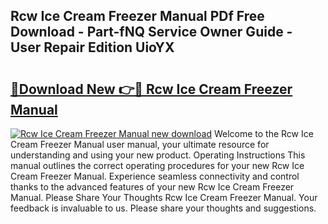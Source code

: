 ## Rcw Ice Cream Freezer Manual PDf Free Download - Part-fNQ Service Owner Guide - User Repair Edition UioYX

# <h2><a href="http://bc49695.oget.top/?id=Rcw+Ice+Cream+Freezer+Manual">🔗Download New 👉🔴 Rcw Ice Cream Freezer Manual</a></h2>

[![Rcw Ice Cream Freezer Manual new download](https://i.imgur.com/5g1atiW.png)](http://bc49695.oget.top/?id=Rcw+Ice+Cream+Freezer+Manual)
Welcome to the Rcw Ice Cream Freezer Manual user manual, your ultimate resource for understanding and using your new product. Operating Instructions This manual outlines the correct operating procedures for your new Rcw Ice Cream Freezer Manual. Experience seamless connectivity and control thanks to the advanced features of your new Rcw Ice Cream Freezer Manual. Please Share Your Thoughts Rcw Ice Cream Freezer Manual. Your feedback is invaluable to us. Please share your thoughts and suggestions.
